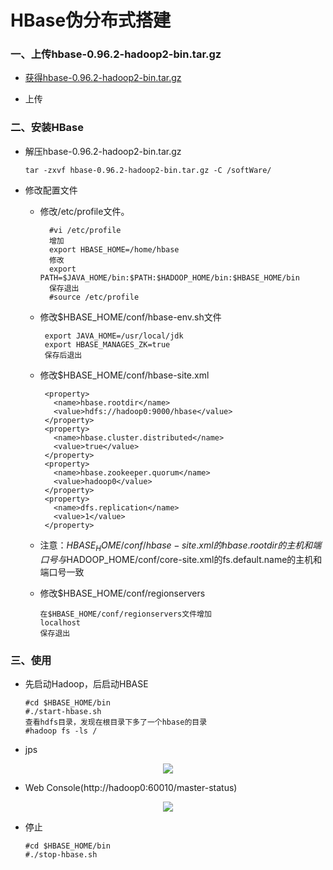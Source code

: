 # HBase伪分布式搭建

### 一、上传hbase-0.96.2-hadoop2-bin.tar.gz

* [获得hbase-0.96.2-hadoop2-bin.tar.gz](https://github.com/sunnyandgood/BigData/blob/master/HBase/hbase-0.96.2-hadoop2-bin.tar.gz)

* 上传

### 二、安装HBase

* 解压hbase-0.96.2-hadoop2-bin.tar.gz

      tar -zxvf hbase-0.96.2-hadoop2-bin.tar.gz -C /softWare/
  
* 修改配置文件
  
    * 修改/etc/profile文件。

            #vi /etc/profile
            增加 
            export HBASE_HOME=/home/hbase
            修改 
            export PATH=$JAVA_HOME/bin:$PATH:$HADOOP_HOME/bin:$HBASE_HOME/bin
            保存退出
            #source /etc/profile
            

     * 修改$HBASE_HOME/conf/hbase-env.sh文件 
     
            export JAVA_HOME=/usr/local/jdk
            export HBASE_MANAGES_ZK=true
            保存后退出

     * 修改$HBASE_HOME/conf/hbase-site.xml
     
            <property>
              <name>hbase.rootdir</name>
              <value>hdfs://hadoop0:9000/hbase</value>
            </property>
            <property>
              <name>hbase.cluster.distributed</name>
              <value>true</value>
            </property>
            <property>
              <name>hbase.zookeeper.quorum</name>
              <value>hadoop0</value>
            </property>
            <property>
              <name>dfs.replication</name>
              <value>1</value>
            </property>
      
     * 注意：$HBASE_HOME/conf/hbase-site.xml的hbase.rootdir的主机和端口号与$HADOOP_HOME/conf/core-site.xml的fs.default.name的主机和端口号一致

     * 修改$HBASE_HOME/conf/regionservers
     
           在$HBASE_HOME/conf/regionservers文件增加
           localhost
           保存退出

### 三、使用

* 先启动Hadoop，后启动HBASE

      #cd $HBASE_HOME/bin
      #./start-hbase.sh
      查看hdfs目录，发现在根目录下多了一个hbase的目录
      #hadoop fs -ls /


* jps

<div align="center"><img src="https://github.com/sunnyandgood/BigData/blob/master/HBase/img/jps.png"/></div>

* Web Console(http://hadoop0:60010/master-status)

<div align="center"><img src="https://github.com/sunnyandgood/BigData/blob/master/HBase/img/60010.png"/></div>

* 停止

      #cd $HBASE_HOME/bin
      #./stop-hbase.sh
